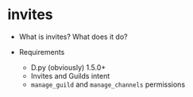 # invites
- What is invites? What does it do?

- Requirements
    - D.py (obviously) 1.5.0+
    - Invites and Guilds intent
    - `manage_guild` and `manage_channels` permissions
